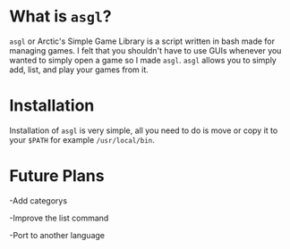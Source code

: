 # What is `asgl`?

`asgl` or Arctic's Simple Game Library is a script written in bash made for managing games.  I felt that you shouldn't have to use GUIs whenever you wanted to simply open a game so I made `asgl`.  `asgl` allows you to simply add, list, and play your games from it.

# Installation
Installation of `asgl` is very simple, all you need to do is move or copy it to your `$PATH` for example `/usr/local/bin`.

# Future Plans
-Add categorys

-Improve the list command

-Port to another language
